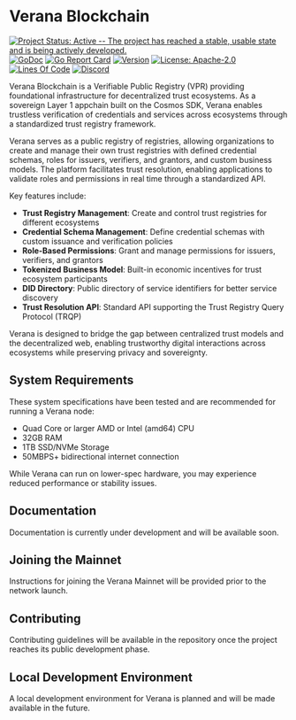 # Verana Blockchain

[![Project Status: Active -- The project has reached a stable, usable state and is being actively developed.](https://img.shields.io/badge/repo%20status-Active-green.svg?style=flat-square)](https://www.repostatus.org/#active)
[![GoDoc](https://img.shields.io/badge/godoc-reference-blue?style=flat-square&logo=go)](https://pkg.go.dev/github.com/verana-labs/verana)
[![Go Report Card](https://goreportcard.com/badge/github.com/verana-labs/verana?style=flat-square)](https://goreportcard.com/report/github.com/verana-labs/verana)
[![Version](https://img.shields.io/github/tag/verana-labs/verana.svg?style=flat-square)](https://github.com/verana-labs/verana/releases/latest)
[![License: Apache-2.0](https://img.shields.io/github/license/verana-labs/verana.svg?style=flat-square)](https://github.com/verana-labs/verana/blob/main/LICENSE)
[![Lines Of Code](https://img.shields.io/tokei/lines/github/verana-labs/verana?style=flat-square)](https://github.com/verana-labs/verana)
[![Discord](https://badgen.net/badge/icon/discord?icon=discord&label)](https://discord.gg/verana)

Verana Blockchain is a Verifiable Public Registry (VPR) providing foundational infrastructure for decentralized trust ecosystems. As a sovereign Layer 1 appchain built on the Cosmos SDK, Verana enables trustless verification of credentials and services across ecosystems through a standardized trust registry framework.

Verana serves as a public registry of registries, allowing organizations to create and manage their own trust registries with defined credential schemas, roles for issuers, verifiers, and grantors, and custom business models. The platform facilitates trust resolution, enabling applications to validate roles and permissions in real time through a standardized API.

Key features include:

- **Trust Registry Management**: Create and control trust registries for different ecosystems
- **Credential Schema Management**: Define credential schemas with custom issuance and verification policies
- **Role-Based Permissions**: Grant and manage permissions for issuers, verifiers, and grantors
- **Tokenized Business Model**: Built-in economic incentives for trust ecosystem participants
- **DID Directory**: Public directory of service identifiers for better service discovery
- **Trust Resolution API**: Standard API supporting the Trust Registry Query Protocol (TRQP)

Verana is designed to bridge the gap between centralized trust models and the decentralized web, enabling trustworthy digital interactions across ecosystems while preserving privacy and sovereignty.

## System Requirements

These system specifications have been tested and are recommended for running a Verana node:

- Quad Core or larger AMD or Intel (amd64) CPU
- 32GB RAM
- 1TB SSD/NVMe Storage
- 50MBPS+ bidirectional internet connection

While Verana can run on lower-spec hardware, you may experience reduced performance or stability issues.

## Documentation

Documentation is currently under development and will be available soon.

## Joining the Mainnet

Instructions for joining the Verana Mainnet will be provided prior to the network launch.

## Contributing

Contributing guidelines will be available in the repository once the project reaches its public development phase.

## Local Development Environment

A local development environment for Verana is planned and will be made available in the future.